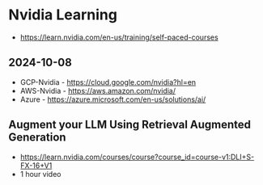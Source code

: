 # Nvidia Learning

- https://learn.nvidia.com/en-us/training/self-paced-courses

## 2024-10-08

- GCP-Nvidia - https://cloud.google.com/nvidia?hl=en
- AWS-Nvidia - https://aws.amazon.com/nvidia/
- Azure - https://azure.microsoft.com/en-us/solutions/ai/

## Augment your LLM Using Retrieval Augmented Generation

- https://learn.nvidia.com/courses/course?course_id=course-v1:DLI+S-FX-16+V1
- 1 hour video
